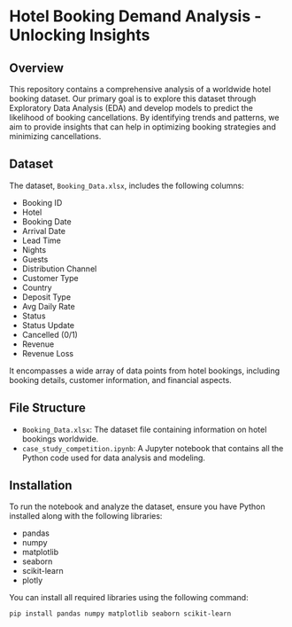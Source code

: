 # Hotel Booking Demand Analysis - Unlocking Insights

## Overview
This repository contains a comprehensive analysis of a worldwide hotel booking dataset. Our primary goal is to explore this dataset through Exploratory Data Analysis (EDA) and develop models to predict the likelihood of booking cancellations. By identifying trends and patterns, we aim to provide insights that can help in optimizing booking strategies and minimizing cancellations.

## Dataset
The dataset, `Booking_Data.xlsx`, includes the following columns:

- Booking ID
- Hotel
- Booking Date
- Arrival Date
- Lead Time
- Nights
- Guests
- Distribution Channel
- Customer Type
- Country
- Deposit Type
- Avg Daily Rate
- Status
- Status Update
- Cancelled (0/1)
- Revenue
- Revenue Loss

It encompasses a wide array of data points from hotel bookings, including booking details, customer information, and financial aspects.

## File Structure
- `Booking_Data.xlsx`: The dataset file containing information on hotel bookings worldwide.
- `case_study_competition.ipynb`: A Jupyter notebook that contains all the Python code used for data analysis and modeling.

## Installation
To run the notebook and analyze the dataset, ensure you have Python installed along with the following libraries:
- pandas
- numpy
- matplotlib
- seaborn
- scikit-learn
- plotly

You can install all required libraries using the following command:

```bash
pip install pandas numpy matplotlib seaborn scikit-learn
